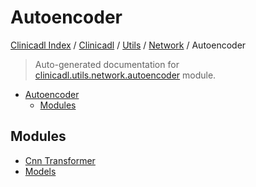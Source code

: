 # Autoencoder

[Clinicadl Index](../../../../README.md#clinicadl-index) /
[Clinicadl](../../../index.md#clinicadl) /
[Utils](../../index.md#utils) /
[Network](../index.md#network) /
Autoencoder

> Auto-generated documentation for [clinicadl.utils.network.autoencoder](../../../../../clinicadl/utils/network/autoencoder/__init__.py) module.

- [Autoencoder](#autoencoder)
  - [Modules](#modules)

## Modules

- [Cnn Transformer](./cnn_transformer.md)
- [Models](./models.md)